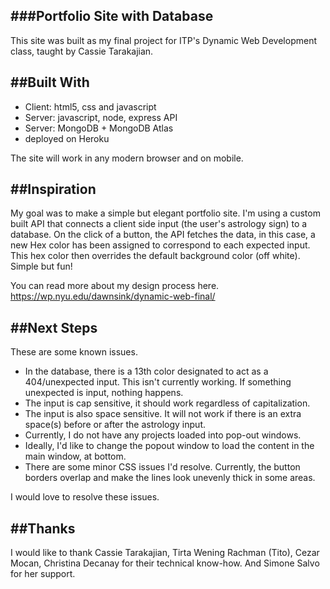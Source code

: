 ###Portfolio Site with Database
- 

This site was built as my final project for ITP's Dynamic Web Development class, taught by Cassie Tarakajian. 

##Built With
- 

- Client: html5, css and javascript
- Server: javascript, node, express API 
- Server: MongoDB + MongoDB Atlas
- deployed on Heroku

The site will work in any modern browser and on mobile. 

##Inspiration 
- 
My goal was to make a simple but elegant portfolio site. I'm using a custom built API that connects a client side input (the user's astrology sign) to a database. On the click of a button, the API fetches the data, in this case, a new Hex color has been assigned to correspond to each expected input. This hex color then overrides the default background color (off white). Simple but fun!

You can read more about my design process here. https://wp.nyu.edu/dawnsink/dynamic-web-final/

##Next Steps
-
These are some known issues.
- In the database, there is a 13th color designated to act as a 404/unexpected input. This isn't currently working. If something unexpected is input, nothing happens. 
- The input is cap sensitive, it should work regardless of capitalization.  
- The input is also space sensitive. It will not work if there is an extra space(s) before or after the astrology input. 
- Currently, I do not have any projects loaded into pop-out windows. 
- Ideally, I'd like to change the popout window to load the content in the main window, at bottom. 
- There are some minor CSS issues I'd resolve. Currently, the button borders overlap and make the lines look unevenly thick in some areas. 

I would love to resolve these issues. 

##Thanks
- 
I would like to thank Cassie Tarakajian, Tirta Wening Rachman (Tito), Cezar Mocan, Christina Decanay for their technical know-how. And Simone Salvo for her support. 
